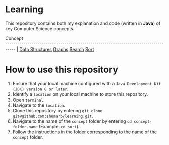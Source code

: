 # Learning
This repository contains both my explanation and code (written in **Java**) of key Computer Science concepts.

Concept                                                                             
----------------------------------------------------------------------------------- |
[Data Structures](https://github.com/shumarb/learning/tree/main/data-structures)
[Graphs](https://github.com/shumarb/learning/tree/main/graphs)
[Search](https://github.com/shumarb/learning/tree/main/search)
[Sort](https://github.com/shumarb/learning/tree/main/sort)

# How to use this repository
1. Ensure that your local machine configured with a `Java Development Kit (JDK) version 8 or later`.
2. Identify a `location` on your local machine to store this repository.
3. Open `terminal`.
4. Navigate to the `location`.
5. Clone this repository by entering `git clone git@github.com:shumarb/learning.git`.
6. Navigate to the name of the `concept` folder by entering `cd concept-folder-name` (Example: `cd sort`).
7. Follow the instructions in the folder corresponding to the name of the `concept` folder.
